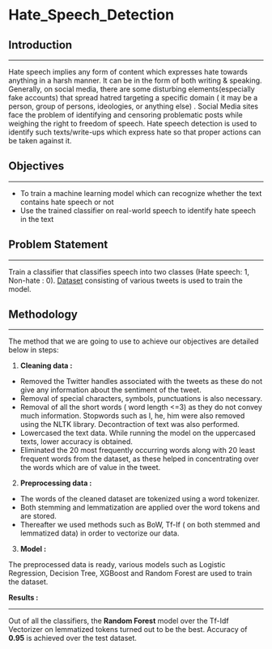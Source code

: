 
# Hate_Speech_Detection

## Introduction
***
Hate speech implies any form of content which expresses hate towards anything in a harsh manner. It can be in the form of both writing & speaking. Generally, on social media, there are some disturbing elements(especially fake accounts) that spread hatred targeting a specific domain ( it may be a person, group of persons, ideologies, or anything else) . Social Media sites face the problem of identifying and censoring problematic posts while weighing the right to freedom of speech. Hate speech detection is used to identify such texts/write-ups which express hate so that proper actions can be taken against it.

## Objectives
***
- To train a machine learning model which can recognize whether the text contains hate speech or not
-  Use the trained classifier on real-world speech to identify hate speech in the text

## Problem Statement
***
Train a classifier that classifies speech into two classes (Hate speech: 1, Non-hate : 0). <a href="https://www.kaggle.com/arkhoshghalb/twitter-sentiment-analysis-hatred-speech">Dataset</a> consisting of various tweets is used to train the model.

## Methodology
***
The method that we are going to use to achieve our objectives are detailed below in steps:
1. **Cleaning data :**
- Removed the Twitter handles associated with the tweets as these do not give any information about the sentiment of the tweet.
- Removal of special characters, symbols, punctuations is also necessary.
- Removal of all the short words ( word length <=3) as they do not convey much information. Stopwords such as I, he, him were also removed using the NLTK library. Decontraction of text was also performed.
- Lowercased the text data. While running the model on the uppercased texts, lower accuracy is obtained. 
- Eliminated the 20 most frequently occurring words along with 20 least frequent words from the dataset, as these helped in concentrating over the words which are of value in the tweet.

2. **Preprocessing data :**
- The words of the cleaned dataset are tokenized using a word tokenizer.
- Both stemming and lemmatization are applied over the word tokens and are stored.
- Thereafter we used methods such as BoW, Tf-If ( on both stemmed and lemmatized data)  in order to vectorize our data.

3. **Model :**

The preprocessed data is ready, various models such as Logistic Regression, Decision Tree, XGBoost and Random Forest are used to train the dataset.

**Results :**
***
Out of all the classifiers, the **Random Forest** model over the Tf-Idf Vectorizer on lemmatized tokens turned out to be the best. Accuracy of **0.95** is achieved over the test dataset.

 
 
